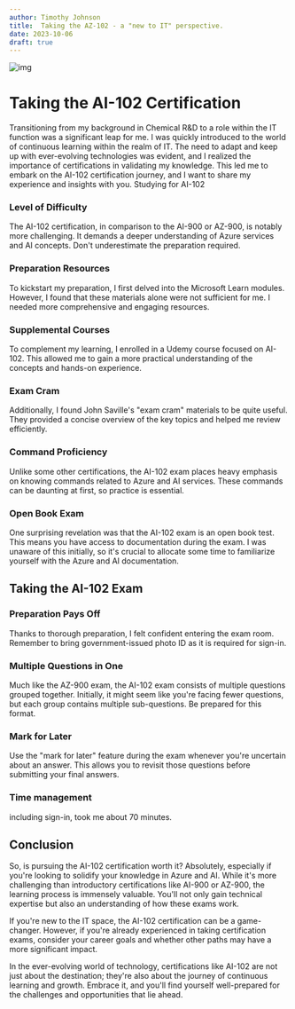 ```yaml
---
author: Timothy Johnson
title:  Taking the AZ-102 - a "new to IT" perspective.  
date: 2023-10-06
draft: true
---
```




<a id="orgf0f6dc1"></a>




![img](/img/exam.png)

# Taking the AI-102 Certification

Transitioning from my background in Chemical R&D to a role within the IT function was a significant leap for me. I was quickly introduced to the world of continuous learning within the realm of IT. The need to adapt and keep up with ever-evolving technologies was evident, and I realized the importance of certifications in validating my knowledge. This led me to embark on the AI-102 certification journey, and I want to share my experience and insights with you.
Studying for AI-102

### Level of Difficulty

The AI-102 certification, in comparison to the AI-900 or AZ-900, is notably more challenging. It demands a deeper understanding of Azure services and AI concepts. Don't underestimate the preparation required.

### Preparation Resources

To kickstart my preparation, I first delved into the Microsoft Learn modules. However, I found that these materials alone were not sufficient for me. I needed more comprehensive and engaging resources.

### Supplemental Courses

To complement my learning, I enrolled in a Udemy course focused on AI-102. This allowed me to gain a more practical understanding of the concepts and hands-on experience.

### Exam Cram

Additionally, I found John Saville's "exam cram" materials to be quite useful. They provided a concise overview of the key topics and helped me review efficiently.
### Command Proficiency

Unlike some other certifications, the AI-102 exam places heavy emphasis on knowing commands related to Azure and AI services. These commands can be daunting at first, so practice is essential.

### Open Book Exam

One surprising revelation was that the AI-102 exam is an open book test. This means you have access to documentation during the exam. I was unaware of this initially, so it's crucial to allocate some time to familiarize yourself with the Azure and AI documentation.

## Taking the AI-102 Exam

### Preparation Pays Off

Thanks to thorough preparation, I felt confident entering the exam room. Remember to bring government-issued photo ID as it is required for sign-in.

### Multiple Questions in One

Much like the AZ-900 exam, the AI-102 exam consists of multiple questions grouped together. Initially, it might seem like you're facing fewer questions, but each group contains multiple sub-questions. Be prepared for this format.

### Mark for Later

Use the "mark for later" feature during the exam whenever you're uncertain about an answer. This allows you to revisit those questions before submitting your final answers.

### Time management

 including sign-in, took me about 70 minutes. 

## Conclusion

So, is pursuing the AI-102 certification worth it? Absolutely, especially if you're looking to solidify your knowledge in Azure and AI. While it's more challenging than introductory certifications like AI-900 or AZ-900, the learning process is immensely valuable. You'll not only gain technical expertise but also an understanding of how these exams work.

If you're new to the IT space, the AI-102 certification can be a game-changer. However, if you're already experienced in taking certification exams, consider your career goals and whether other paths may have a more significant impact.

In the ever-evolving world of technology, certifications like AI-102 are not just about the destination; they're also about the journey of continuous learning and growth. Embrace it, and you'll find yourself well-prepared for the challenges and opportunities that lie ahead.
